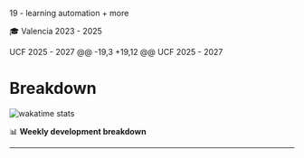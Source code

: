 19 - learning automation + more


🎓
Valencia 2023 - 2025

UCF 2025 - 2027
@@ -19,3 +19,12 @@ UCF 2025 - 2027

# Breakdown
![wakatime stats](https://github-readme-stats.vercel.app/api/wakatime?username=xStar2222)


📊 **Weekly development breakdown**
<!--START_SECTION:waka-->
<!--END_SECTION:waka-->

-------
